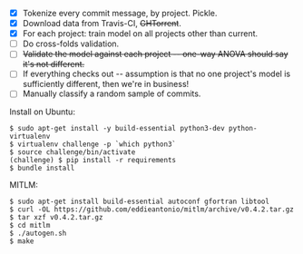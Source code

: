  - [x] Tokenize every commit message, by project. Pickle.
 - [x] Download data from Travis-CI, ~~GHTorrent~~.
 - [x] For each project: train model on all projects other than
        current.
 - [ ] Do cross-folds validation.
 - [ ] ~~Validate the model against each project -- one-way ANOVA should
       say it's not different.~~
 - [ ] If everything checks out -- assumption is that no one project's
       model is sufficiently different, then we're in business!
 - [ ] Manually classify a random sample of commits.

Install on Ubuntu:

    $ sudo apt-get install -y build-essential python3-dev python-virtualenv
    $ virtualenv challenge -p `which python3`
    $ source challenge/bin/activate
    (challenge) $ pip install -r requirements
    $ bundle install

MITLM:

    $ sudo apt-get install build-essential autoconf gfortran libtool
    $ curl -OL https://github.com/eddieantonio/mitlm/archive/v0.4.2.tar.gz
    $ tar xzf v0.4.2.tar.gz
    $ cd mitlm
    $ ./autogen.sh
    $ make

